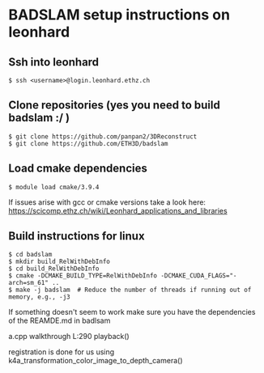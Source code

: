 # BADSLAM setup instructions on leonhard

## Ssh into leonhard
```
$ ssh <username>@login.leonhard.ethz.ch
```
## Clone repositories (yes you need to build badslam :/ )
```
$ git clone https://github.com/panpan2/3DReconstruct
$ git clone https://github.com/ETH3D/badslam
```

## Load cmake dependencies
```
$ module load cmake/3.9.4
```
If issues arise with gcc or cmake versions take a look here: https://scicomp.ethz.ch/wiki/Leonhard_applications_and_libraries

## Build instructions for linux
```
$ cd badslam
$ mkdir build_RelWithDebInfo
$ cd build_RelWithDebInfo
$ cmake -DCMAKE_BUILD_TYPE=RelWithDebInfo -DCMAKE_CUDA_FLAGS="-arch=sm_61" ..
$ make -j badslam  # Reduce the number of threads if running out of memory, e.g., -j3
```
If something doesn't seem to work make sure you have the dependencies of the REAMDE.md in badlsam

a.cpp walkthrough
L:290 playback()

registration is done for us using k4a_transformation_color_image_to_depth_camera()
